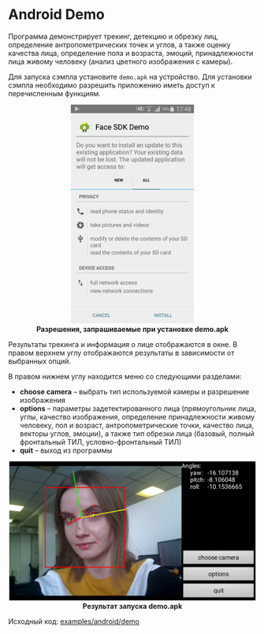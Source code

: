 # Android Demo

Программа демонстрирует трекинг, детекцию и обрезку лиц, определение антропометрических точек и углов, а также оценку качества лица, определение пола и возраста, эмоций, принадлежности лица живому человеку (анализ цветного изображения с камеры).

Для запуска сэмпла установите `demo.apk` на устройство. Для установки сэмпла необходимо разрешить приложению иметь доступ к перечисленным функциям.

<p align="center">
<img width="250" src="../../img/demo_apk_permissions_en.png"><br>
<b>Разрешения, запрашиваемые при установке demo.apk</b>
</p>

Результаты трекинга и информация о лице отображаются в окне. В правом верхнем углу отображаются результаты в зависимости от выбранных опций.

В правом нижнем углу находится меню со следующими разделами:
* **choose camera** – выбрать тип используемой камеры и разрешение изображения
* **options** – параметры задетектированного лица (прямоугольник лица, углы, качество изображения, определение принадлежности живому человеку, пол и возраст, антропометрические точки, качество лица, векторы углов, эмоции), а также тип обрезки лица (базовый, полный фронтальный ТИЛ, условно-фронтальный ТИЛ)
* **quit** – выход из программы

<p align="center">
<img width="500" src="../../img/demo_apk_gui.png"><br>
<b>Результат запуска demo.apk</b>
</p>

Исходный код: [examples/android/demo](../../../examples/android/demo)

